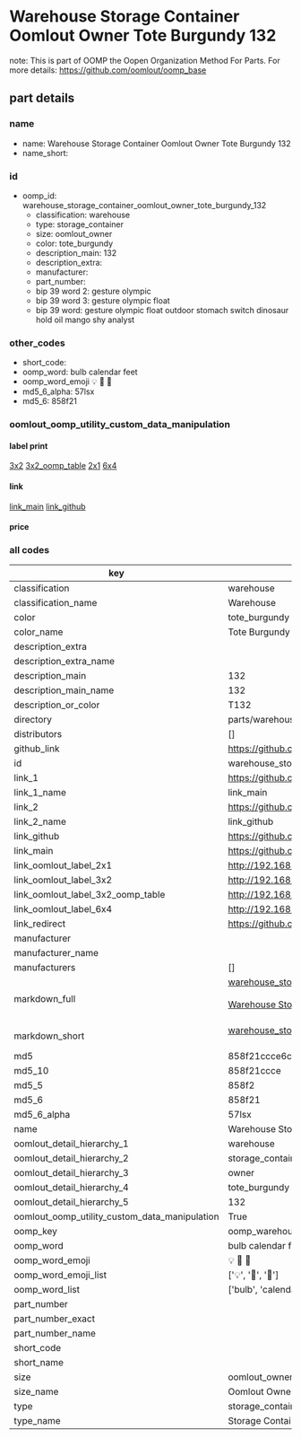 # Warehouse Storage Container Oomlout Owner Tote Burgundy 132  

note: This is part of OOMP the Oopen Organization Method For Parts. For more details: https://github.com/oomlout/oomp_base

##  part details
  







### name
* name: Warehouse Storage Container Oomlout Owner Tote Burgundy 132
* name_short: 
### id
* oomp_id: warehouse_storage_container_oomlout_owner_tote_burgundy_132
  * classification: warehouse
  * type: storage_container
  * size: oomlout_owner
  * color: tote_burgundy
  * description_main: 132
  * description_extra: 
  * manufacturer: 
  * part_number: 
  * bip 39 word 2: gesture olympic
  * bip 39 word 3: gesture olympic float
  * bip 39 word: gesture olympic float outdoor stomach switch dinosaur hold oil mango shy analyst

### other_codes
* short_code: 
* oomp_word: bulb calendar feet
* oomp_word_emoji :bulb: :calendar: :feet:
* md5_6_alpha: 57lsx
* md5_6: 858f21






### oomlout_oomp_utility_custom_data_manipulation
#### label print
[3x2](http://192.168.1.245:1112/?label=oomp%2057lsx)
[3x2_oomp_table](http://192.168.1.108:1112/?label=oomp%2057lsx)
[2x1](http://192.168.1.242:1112/?label=oomp%2057lsx)
[6x4](http://192.168.1.55:1112/?label=oomp%2057lsx)    

#### link

[link_main](https://github.com/oomlout/oomlout_oomp_version_1_messy/tree/main/parts/warehouse_storage_container_oomlout_owner_tote_burgundy_132) [link_github](https://github.com/oomlout/oomlout_oomp_version_1_messy/tree/main/parts/warehouse_storage_container_oomlout_owner_tote_burgundy_132)                             

#### price







### all codes 
| key | value |  
| --- | --- |  
| classification | warehouse |  
| classification_name | Warehouse |  
| color | tote_burgundy |  
| color_name | Tote Burgundy |  
| description_extra |  |  
| description_extra_name |  |  
| description_main | 132 |  
| description_main_name | 132 |  
| description_or_color | T132 |  
| directory | parts/warehouse_storage_container_oomlout_owner_tote_burgundy_132 |  
| distributors | [] |  
| github_link | https://github.com/oomlout/oomlout_oomp_part_src/tree/main/parts/warehouse_storage_container_oomlout_owner_tote_burgundy_132 |  
| id | warehouse_storage_container_oomlout_owner_tote_burgundy_132 |  
| link_1 | https://github.com/oomlout/oomlout_oomp_version_1_messy/tree/main/parts/warehouse_storage_container_oomlout_owner_tote_burgundy_132 |  
| link_1_name | link_main |  
| link_2 | https://github.com/oomlout/oomlout_oomp_version_1_messy/tree/main/parts/warehouse_storage_container_oomlout_owner_tote_burgundy_132 |  
| link_2_name | link_github |  
| link_github | https://github.com/oomlout/oomlout_oomp_version_1_messy/tree/main/parts/warehouse_storage_container_oomlout_owner_tote_burgundy_132 |  
| link_main | https://github.com/oomlout/oomlout_oomp_version_1_messy/tree/main/parts/warehouse_storage_container_oomlout_owner_tote_burgundy_132 |  
| link_oomlout_label_2x1 | http://192.168.1.242:1112/?label=oomp%2057lsx |  
| link_oomlout_label_3x2 | http://192.168.1.245:1112/?label=oomp%2057lsx |  
| link_oomlout_label_3x2_oomp_table | http://192.168.1.108:1112/?label=oomp%2057lsx |  
| link_oomlout_label_6x4 | http://192.168.1.55:1112/?label=oomp%2057lsx |  
| link_redirect | https://github.com/oomlout/oomlout_oomp_version_1_messy/tree/main/parts/warehouse_storage_container_oomlout_owner_tote_burgundy_132 |  
| manufacturer |  |  
| manufacturer_name |  |  
| manufacturers | [] |  
| markdown_full | [warehouse_storage_container_oomlout_owner_tote_burgundy_132](none)<br>[](none)<br>[Warehouse Storage Container Oomlout Owner Tote Burgundy 132](none)<br><br> |  
| markdown_short | [warehouse_storage_container_oomlout_owner_tote_burgundy_132](none)<br><br> |  
| md5 | 858f21ccce6c87cf70eb19d2b266930b |  
| md5_10 | 858f21ccce |  
| md5_5 | 858f2 |  
| md5_6 | 858f21 |  
| md5_6_alpha | 57lsx |  
| name | Warehouse Storage Container Oomlout Owner Tote Burgundy 132 |  
| oomlout_detail_hierarchy_1 | warehouse |  
| oomlout_detail_hierarchy_2 | storage_container |  
| oomlout_detail_hierarchy_3 | owner |  
| oomlout_detail_hierarchy_4 | tote_burgundy |  
| oomlout_detail_hierarchy_5 | 132 |  
| oomlout_oomp_utility_custom_data_manipulation | True |  
| oomp_key | oomp_warehouse_storage_container_oomlout_owner_tote_burgundy_132 |  
| oomp_word | bulb calendar feet |  
| oomp_word_emoji | :bulb: :calendar: :feet: |  
| oomp_word_emoji_list | [':bulb:', ':calendar:', ':feet:'] |  
| oomp_word_list | ['bulb', 'calendar', 'feet'] |  
| part_number |  |  
| part_number_exact |  |  
| part_number_name |  |  
| short_code |  |  
| short_name |  |  
| size | oomlout_owner |  
| size_name | Oomlout Owner |  
| type | storage_container |  
| type_name | Storage Container |  
